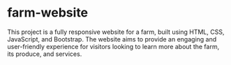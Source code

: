 # farm-website
This project is a fully responsive website for a farm, built using HTML, CSS, JavaScript, and Bootstrap. The website aims to provide an engaging and user-friendly experience for visitors looking to learn more about the farm, its produce, and services.
